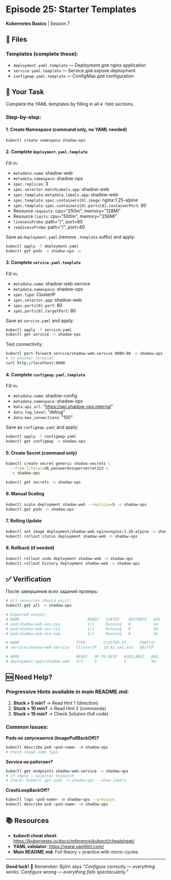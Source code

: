 # Episode 25: Starter Templates
**Kubernetes Basics** | Season 7

## 📁 Files

### Templates (complete these):
- `deployment.yaml.template` — Deployment для nginx application
- `service.yaml.template` — Service для expose deployment
- `configmap.yaml.template` — ConfigMap для configuration

## 🎯 Your Task

Complete the YAML templates by filling in all `# TODO` sections.

### Step-by-step:

#### 1. Create Namespace (command only, no YAML needed)
```bash
kubectl create namespace shadow-ops
```

#### 2. Complete `deployment.yaml.template`
Fill in:
- `metadata.name`: shadow-web
- `metadata.namespace`: shadow-ops
- `spec.replicas`: 3
- `spec.selector.matchLabels.app`: shadow-web
- `spec.template.metadata.labels.app`: shadow-web
- `spec.template.spec.containers[0].image`: nginx:1.25-alpine
- `spec.template.spec.containers[0].ports[0].containerPort`: 80
- Resource `requests`: cpu="250m", memory="128Mi"
- Resource `limits`: cpu="500m", memory="256Mi"
- `livenessProbe`: path="/", port=80
- `readinessProbe`: path="/", port=80

Save as `deployment.yaml` (remove `.template` suffix) and apply:
```bash
kubectl apply -f deployment.yaml
kubectl get pods -n shadow-ops -w
```

#### 3. Complete `service.yaml.template`
Fill in:
- `metadata.name`: shadow-web-service
- `metadata.namespace`: shadow-ops
- `spec.type`: ClusterIP
- `spec.selector.app`: shadow-web
- `spec.ports[0].port`: 80
- `spec.ports[0].targetPort`: 80

Save as `service.yaml` and apply:
```bash
kubectl apply -f service.yaml
kubectl get service -n shadow-ops
```

Test connectivity:
```bash
kubectl port-forward service/shadow-web-service 8080:80 -n shadow-ops
# In another terminal:
curl http://localhost:8080
```

#### 4. Complete `configmap.yaml.template`
Fill in:
- `metadata.name`: shadow-config
- `metadata.namespace`: shadow-ops
- `data.api_url`: "https://api.shadow-ops.internal"
- `data.log_level`: "debug"
- `data.max_connections`: "100"

Save as `configmap.yaml` and apply:
```bash
kubectl apply -f configmap.yaml
kubectl get configmap -n shadow-ops
```

#### 5. Create Secret (command only)
```bash
kubectl create secret generic shadow-secrets \
  --from-literal=db_password=supersecret123 \
  -n shadow-ops

kubectl get secrets -n shadow-ops
```

#### 6. Manual Scaling
```bash
kubectl scale deployment shadow-web --replicas=5 -n shadow-ops
kubectl get pods -n shadow-ops
```

#### 7. Rolling Update
```bash
kubectl set image deployment/shadow-web nginx=nginx:1.26-alpine -n shadow-ops
kubectl rollout status deployment shadow-web -n shadow-ops
```

#### 8. Rollback (if needed)
```bash
kubectl rollout undo deployment shadow-web -n shadow-ops
kubectl rollout history deployment shadow-web -n shadow-ops
```

## ✅ Verification

После завершения всех заданий проверь:

```bash
# All resources should exist:
kubectl get all -n shadow-ops

# Expected output:
# NAME                              READY   STATUS    RESTARTS   AGE
# pod/shadow-web-xxx-yyy            1/1     Running   0          5m
# pod/shadow-web-xxx-zzz            1/1     Running   0          5m
# pod/shadow-web-xxx-aaa            1/1     Running   0          5m

# NAME                         TYPE        CLUSTER-IP      PORT(S)
# service/shadow-web-service   ClusterIP   10.43.xxx.xxx   80/TCP

# NAME                         READY   UP-TO-DATE   AVAILABLE   AGE
# deployment.apps/shadow-web   3/3     3            3           5m
```

## 🆘 Need Help?

### Progressive Hints available in main README.md:
1. **Stuck > 5 min?** → Read Hint 1 (direction)
2. **Stuck > 10 min?** → Read Hint 2 (commands)
3. **Stuck > 15 min?** → Check Solution (full code)

### Common Issues:

**Pods не запускаются (ImagePullBackOff)?**
```bash
kubectl describe pod <pod-name> -n shadow-ops
# Check image name typo
```

**Service не работает?**
```bash
kubectl get endpoints shadow-web-service -n shadow-ops
# If empty → selector mismatch
# Check: kubectl get pods -n shadow-ops --show-labels
```

**CrashLoopBackOff?**
```bash
kubectl logs <pod-name> -n shadow-ops --previous
kubectl describe pod <pod-name> -n shadow-ops
```

## 📚 Resources

- **kubectl cheat sheet**: https://kubernetes.io/docs/reference/kubectl/cheatsheet/
- **YAML validator**: https://www.yamllint.com/
- **Main README.md**: Full theory + practice with micro-cycles

---

**Good luck!** 🚀 Remember: Björn says *"Configure correctly — everything works. Configure wrong — everything fails spectacularly."*

